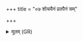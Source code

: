 +++
title = "०७ शोचयैनं प्रतपैनं सम्"

+++
<details><summary>मूलम् (GR)</summary>

+++(PSK 20.60.78abc)+++शोचयैनं प्रतपैनं  
सम् एनं तक्मना सृज ।  
यथास्य दह्यमानस्य्- +++(dahyamānasya)+++  
-आग्निः पर्वाण्य् अन्व् अयद् ।  
हृदयं प्रेवलिज्जयाद्  
अक्ष्यौ कामेन शोचयान्  
मुहूर्तं माम् अपश्यतः ॥
</details>